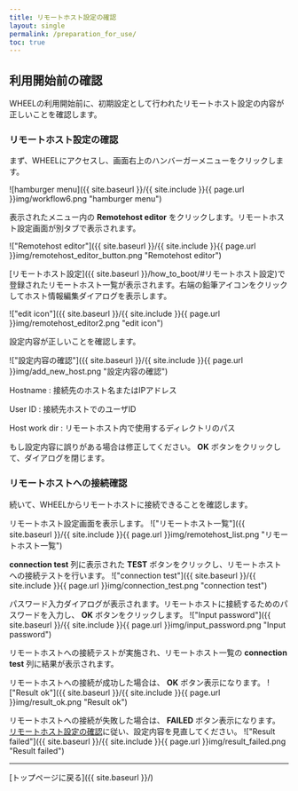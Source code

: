 ```yaml
---
title: リモートホスト設定の確認
layout: single
permalink: /preparation_for_use/
toc: true
---
```


## 利用開始前の確認
WHEELの利用開始前に、初期設定として行われたリモートホスト設定の内容が正しいことを確認します。

### リモートホスト設定の確認
まず、WHEELにアクセスし、画面右上のハンバーガーメニューをクリックします。

![hamburger menu]({{ site.baseurl }}/{{ site.include }}{{ page.url }}img/workflow6.png "hamburger menu")

表示されたメニュー内の __Remotehost editor__ をクリックします。リモートホスト設定画面が別タブで表示されます。

!["Remotehost editor"]({{ site.baseurl }}/{{ site.include }}{{ page.url }}img/remotehost_editor_button.png "Remotehost editor")

[リモートホスト設定]({{ site.baseurl }}/how_to_boot/#リモートホスト設定)で登録されたリモートホスト一覧が表示されます。右端の鉛筆アイコンをクリックしてホスト情報編集ダイアログを表示します。

!["edit icon"]({{ site.baseurl }}/{{ site.include }}{{ page.url }}img/remotehost_editor2.png "edit icon")

設定内容が正しいことを確認します。

!["設定内容の確認"]({{ site.baseurl }}/{{ site.include }}{{ page.url }}img/add_new_host.png "設定内容の確認")

Hostname
: 接続先のホスト名またはIPアドレス

User ID
: 接続先ホストでのユーザID

Host work dir
: リモートホスト内で使用するディレクトリのパス

もし設定内容に誤りがある場合は修正してください。
__OK__ ボタンをクリックして、ダイアログを閉じます。

### リモートホストへの接続確認
続いて、WHEELからリモートホストに接続できることを確認します。

リモートホスト設定画面を表示します。
!["リモートホスト一覧"]({{ site.baseurl }}/{{ site.include }}{{ page.url }}img/remotehost_list.png "リモートホスト一覧")

__connection test__ 列に表示された __TEST__ ボタンをクリックし、リモートホストへの接続テストを行います。
!["connection test"]({{ site.baseurl }}/{{ site.include }}{{ page.url }}img/connection_test.png "connection test")

パスワード入力ダイアログが表示されます。リモートホストに接続するためのパスワードを入力し、 __OK__ ボタンをクリックします。
!["Input password"]({{ site.baseurl }}/{{ site.include }}{{ page.url }}img/input_password.png "Input password")

リモートホストへの接続テストが実施され、リモートホスト一覧の __connection test__ 列に結果が表示されます。


リモートホストへの接続が成功した場合は、 __OK__ ボタン表示になります。
!["Result ok"]({{ site.baseurl }}/{{ site.include }}{{ page.url }}img/result_ok.png "Result ok")

リモートホストへの接続が失敗した場合は、 __FAILED__ ボタン表示になります。  
[リモートホスト設定の確認](#リモートホスト設定の確認)に従い、設定内容を見直してください。
!["Result failed"]({{ site.baseurl }}/{{ site.include }}{{ page.url }}img/result_failed.png "Result failed")




--------
[トップページに戻る]({{ site.baseurl }}/)